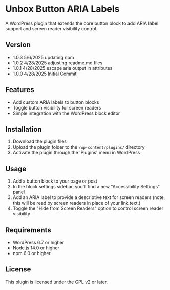 # Unbox Button ARIA Labels

A WordPress plugin that extends the core button block to add ARIA label support and screen reader visibility control.

## Version
- 1.0.3 5/6/2025 updating npm
- 1.0.2 4/28/2025 adjusting readme.md files
- 1.0.1 4/28/2025 escape aria output in attributes
- 1.0.0 4/28/2025 Initial Commit

## Features

- Add custom ARIA labels to button blocks
- Toggle button visibility for screen readers
- Simple integration with the WordPress block editor

## Installation

1. Download the plugin files
2. Upload the plugin folder to the `/wp-content/plugins/` directory
3. Activate the plugin through the 'Plugins' menu in WordPress

## Usage

1. Add a button block to your page or post
2. In the block settings sidebar, you'll find a new "Accessibility Settings" panel
3. Add an ARIA label to provide a descriptive text for screen readers (note, this will be read by screen readers in place of your link text.)
4. Toggle the "Hide from Screen Readers" option to control screen reader visibility

## Requirements

- WordPress 6.7 or higher
- Node.js 14.0 or higher
- npm 6.0 or higher

## License

This plugin is licensed under the GPL v2 or later. 